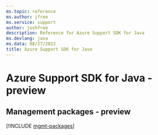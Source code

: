 ```yaml
---
ms.topic: reference
ms.author: jfree
ms.service: support
author: joshfree
description: Reference for Azure Support SDK for Java
ms.devlang: java
ms.data: 08/27/2022
title: Azure Support SDK for Java
---
```

# Azure Support SDK for Java - preview

## Management packages - preview
[!INCLUDE [mgmt-packages](support-mgmt-index.md)]